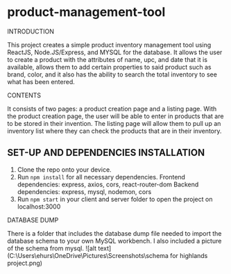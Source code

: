 # product-management-tool

INTRODUCTION

This project creates a simple product inventory management tool using ReactJS, Node.JS/Express, and MYSQL for the database.
It allows the user to create a product with the attributes of name, upc, and date that it is available, allows them
to add certain properties to said product such as brand, color, and it also has the ability to search the total inventory to see
what has been entered.

CONTENTS

It consists of two pages: a product creation page and a listing page. With the product creation page, the user will be able
to enter in products that are to be stored in their invention. The listing page will allow them to pull up an inventory
list where they can check the products that are in their inventory.

## **SET-UP AND DEPENDENCIES INSTALLATION**

1. Clone the repo onto your device. 
2. Run ``` npm install ``` for all necessary dependencies.
  Frontend dependencies: express, axios, cors, react-router-dom
  Backend dependencies: express, mysql, nodemon, cors
3. Run ``` npm start ``` in your client and server folder to open the project on localhost:3000

DATABASE DUMP

There is a folder that includes the database dump file needed to import the database schema to your own MySQL workbench. 
I also included a picture of the schema from mysql. ![alt text](C:\Users\ehurs\OneDrive\Pictures\Screenshots\schema for highlands project.png)